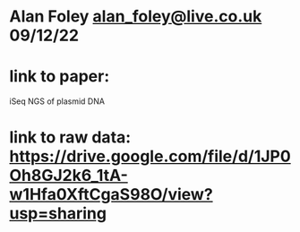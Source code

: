 # Alan Foley alan_foley@live.co.uk 09/12/22
# link to paper: 
iSeq NGS of plasmid DNA
# link to raw data: https://drive.google.com/file/d/1JP0Oh8GJ2k6_1tA-w1Hfa0XftCgaS98O/view?usp=sharing
